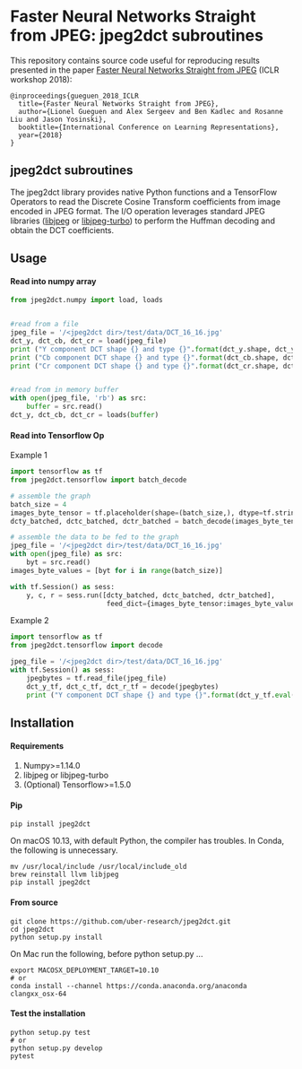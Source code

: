 # Faster Neural Networks Straight from JPEG: jpeg2dct subroutines

This repository contains source code useful for reproducing results presented in the paper [Faster Neural Networks Straight from JPEG](https://openreview.net/forum?id=S1ry6Y1vG) (ICLR workshop 2018):

```
@inproceedings{gueguen_2018_ICLR
  title={Faster Neural Networks Straight from JPEG},
  author={Lionel Gueguen and Alex Sergeev and Ben Kadlec and Rosanne Liu and Jason Yosinski},
  booktitle={International Conference on Learning Representations},
  year={2018}
}
```

## jpeg2dct subroutines

The jpeg2dct library provides native Python functions and a TensorFlow Operators to read the Discrete Cosine Transform coefficients from image encoded in JPEG format.
The I/O operation leverages standard JPEG libraries ([libjpeg](http://libjpeg.sourceforge.net/) or [libjpeg-turbo](https://libjpeg-turbo.org/)) to perform the Huffman decoding and obtain the DCT coefficients.

## Usage
#### Read into numpy array
```python
from jpeg2dct.numpy import load, loads


#read from a file
jpeg_file = '/<jpeg2dct dir>/test/data/DCT_16_16.jpg'
dct_y, dct_cb, dct_cr = load(jpeg_file)
print ("Y component DCT shape {} and type {}".format(dct_y.shape, dct_y.dtype))
print ("Cb component DCT shape {} and type {}".format(dct_cb.shape, dct_cb.dtype))
print ("Cr component DCT shape {} and type {}".format(dct_cr.shape, dct_cr.dtype))


#read from in memory buffer
with open(jpeg_file, 'rb') as src:
    buffer = src.read()
dct_y, dct_cb, dct_cr = loads(buffer)

```
#### Read into Tensorflow Op
Example 1
```python
import tensorflow as tf
from jpeg2dct.tensorflow import batch_decode

# assemble the graph
batch_size = 4
images_byte_tensor = tf.placeholder(shape=(batch_size,), dtype=tf.string)
dcty_batched, dctc_batched, dctr_batched = batch_decode(images_byte_tensor)

# assemble the data to be fed to the graph
jpeg_file = '/<jpeg2dct dir>/test/data/DCT_16_16.jpg'
with open(jpeg_file) as src:
    byt = src.read()
images_byte_values = [byt for i in range(batch_size)]

with tf.Session() as sess:
    y, c, r = sess.run([dcty_batched, dctc_batched, dctr_batched],
                        feed_dict={images_byte_tensor:images_byte_values})

```

Example 2
```python
import tensorflow as tf
from jpeg2dct.tensorflow import decode

jpeg_file = '/<jpeg2dct dir>/test/data/DCT_16_16.jpg'
with tf.Session() as sess:
    jpegbytes = tf.read_file(jpeg_file)
    dct_y_tf, dct_c_tf, dct_r_tf = decode(jpegbytes)
    print ("Y component DCT shape {} and type {}".format(dct_y_tf.eval().shape, dct_y_tf.dtype))

```


## Installation
#### Requirements
1. Numpy>=1.14.0
2. libjpeg or libjpeg-turbo
2. (Optional) Tensorflow>=1.5.0

#### Pip
```commandline
pip install jpeg2dct
```

On macOS 10.13, with default Python, the compiler has troubles. In Conda, the following is unnecessary.
```commandline
mv /usr/local/include /usr/local/include_old
brew reinstall llvm libjpeg
pip install jpeg2dct
```

#### From source

```commandline
git clone https://github.com/uber-research/jpeg2dct.git
cd jpeg2dct
python setup.py install
```

On Mac run the following, before python setup.py ...

```commandline
export MACOSX_DEPLOYMENT_TARGET=10.10
# or
conda install --channel https://conda.anaconda.org/anaconda clangxx_osx-64
```

#### Test the installation

```commandline
python setup.py test
# or
python setup.py develop
pytest
```
